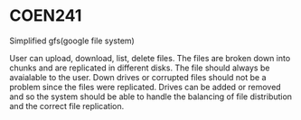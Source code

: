 # COEN241


Simplified gfs(google file system)

User can upload, download, list, delete files. The files are broken down into chunks and are replicated in different disks. The file should always be avaialable to the user. Down drives or corrupted files should not be a problem since the files were replicated. Drives can be added or removed and so the system should be able to handle the balancing of file distribution and the correct file replication.

